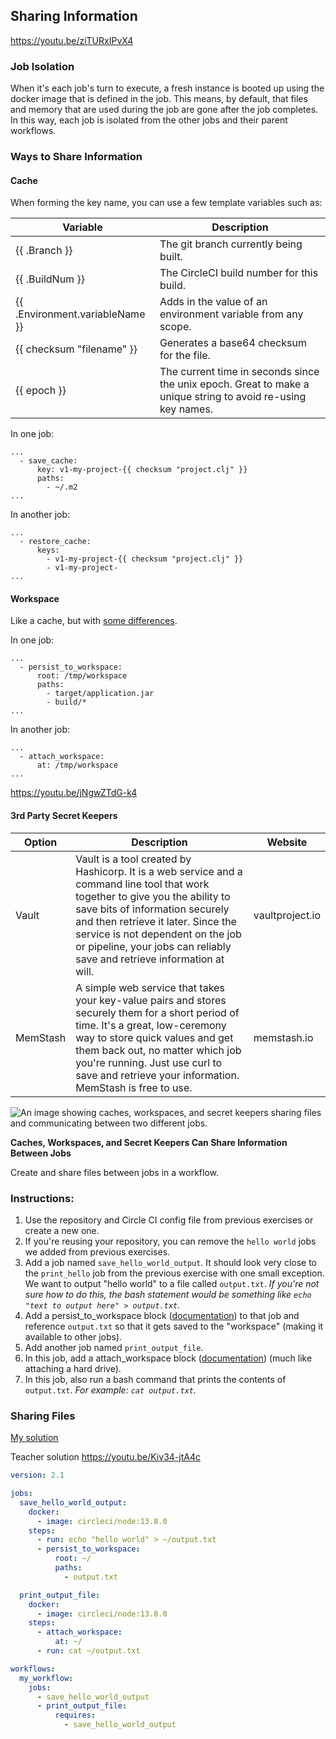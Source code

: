 ## Sharing Information

https://youtu.be/ziTURxIPvX4

### Job Isolation

When it's each job's turn to execute, a fresh instance is booted up using the docker image that is defined in the job. This means, by default, that files and memory that are used during the job are gone after the job completes. In this way, each job is isolated from the other jobs and their parent workflows.

### Ways to Share Information

#### Cache

When forming the key name, you can use a few template variables such as:

| Variable                        | Description                                                                                                  |
|---------------------------------|--------------------------------------------------------------------------------------------------------------|
| {{ .Branch }}                   | The git branch currently being built.                                                                        |
| {{ .BuildNum }}                 | The CircleCI build number for this build.                                                                    |
| {{ .Environment.variableName }} | Adds in the value of an environment variable from any scope.                                                 |
| {{ checksum "filename" }}       | Generates a base64 checksum for the file.                                                                    |
| {{ epoch }}                     | The current time in seconds since the unix epoch. Great to make a unique string to avoid re-using key names. |


In one job:
    
    ...
      - save_cache:
          key: v1-my-project-{{ checksum "project.clj" }}
          paths:
            - ~/.m2
    ...
In another job:
    
    ...
      - restore_cache:
          keys:
            - v1-my-project-{{ checksum "project.clj" }}
            - v1-my-project-
    ...

#### Workspace

Like a cache, but with [some differences](https://circleci.com/docs/2.0/configuration-reference/#persist_to_workspace).

In one job:
    
    ...
      - persist_to_workspace:
          root: /tmp/workspace
          paths:
            - target/application.jar
            - build/*
    ...

In another job:
    
    ...
      - attach_workspace:
          at: /tmp/workspace
    ...
https://youtu.be/jNgwZTdG-k4

#### 3rd Party Secret Keepers

| Option   | Description                                                                                                                                                                                                                                                                                                            | Website         |
|----------|------------------------------------------------------------------------------------------------------------------------------------------------------------------------------------------------------------------------------------------------------------------------------------------------------------------------|-----------------|
| Vault    | Vault is a tool created by Hashicorp. It is a web service and a command line tool that work together to give you the ability to save bits of information securely and then retrieve it later. Since the service is not dependent on the job or pipeline, your jobs can reliably save and retrieve information at will. | vaultproject.io |
| MemStash | A simple web service that takes your key-value pairs and stores securely them for a short period of time. It's a great, low-ceremony way to store quick values and get them back out, no matter which job you're running. Just use curl to save and retrieve your information. MemStash is free to use.                | memstash.io     |

![An image showing caches, workspaces, and secret keepers sharing files and communicating between two different jobs.](https://video.udacity-data.com/topher/2020/July/5f0cd6cc_screen-shot-2020-07-13-at-2.48.35-pm/screen-shot-2020-07-13-at-2.48.35-pm.png)

**Caches, Workspaces, and Secret Keepers Can Share Information Between Jobs**

Create and share files between jobs in a workflow.

### Instructions:

1. Use the repository and Circle CI config file from previous exercises or create a new one.
2. If you're reusing your repository, you can remove the `hello world` jobs we added from previous exercises.
3. Add a job named `save_hello_world_output`. It should look very close to the `print_hello` job from the previous exercise with one small exception. We want to output "hello world" to a file called `output.txt`. _If you're not sure how to do this, the bash statement would be something like `echo "text to output here" > output.txt`._
4. Add a persist\_to\_workspace block ([documentation](https://circleci.com/docs/2.0/configuration-reference/#persist_to_workspace)) to that job and reference `output.txt` so that it gets saved to the "workspace" (making it available to other jobs).
5. Add another job named `print_output_file`.
6. In this job, add a attach\_workspace block ([documentation](https://circleci.com/docs/2.0/configuration-reference/#attach_workspace)) (much like attaching a hard drive).
7. In this job, also run a bash command that prints the contents of `output.txt`. _For example: `cat output.txt`._

### Sharing Files

[My solution](https://github.com/ovimihai/cdond-circle-ci-exercise1/blob/cdond-exercise-sharing-files/.circleci/config.yml)

Teacher solution https://youtu.be/Kiv34-jtA4c

```yaml
version: 2.1

jobs:
  save_hello_world_output:
    docker:
      - image: circleci/node:13.8.0
    steps:
      - run: echo "hello world" > ~/output.txt
      - persist_to_workspace:
          root: ~/
          paths:
            - output.txt

  print_output_file:
    docker:
      - image: circleci/node:13.8.0
    steps:
      - attach_workspace:
          at: ~/
      - run: cat ~/output.txt

workflows:
  my_workflow:
    jobs:
      - save_hello_world_output
      - print_output_file:
          requires:
            - save_hello_world_output
```

